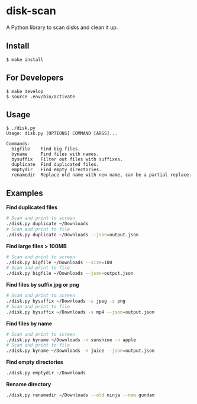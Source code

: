 # disk-scan
A Python library to scan disks and clean it up.

## Install
```
$ make install
```

## For Developers
```
$ make develop
$ source .env/bin/activate
```

## Usage
```
$ ./disk.py
Usage: disk.py [OPTIONS] COMMAND [ARGS]...

Commands:
  bigfile    Find big files.
  byname     Find files with names.
  bysuffix   Filter out files with suffixes.
  duplicate  Find duplicated files.
  emptydir   Find empty directories.
  renamedir  Replace old name with new name, can be a partial replace.
```

## Examples

**Find duplicated files**
```bash
# Scan and print to screen
./disk.py duplicate ~/Downloads
# Scan and print to file
./disk.py duplicate ~/Downloads --json=output.json
```

**Find large files > 100MB**
```bash
# Scan and print to screen
./disk.py bigfile ~/Downloads --size=100
# Scan and print to file
./disk.py bigfile ~/Downloads --json=output.json
```

**Find files by suffix jpg or png**
```bash
# Scan and print to screen
./disk.py bysuffix ~/Downloads -s jpeg -s png
# Scan and print to file
./disk.py bysuffix ~/Downloads -s mp4 --json=output.json
```

**Find files by name**
```bash
# Scan and print to screen
./disk.py byname ~/Downloads -n sunshine -n apple
# Scan and print to file
./disk.py byname ~/Downloads -n juice --json=output.json
```

**Find empty directories**
```bash
./disk.py emptydir ~/Downloads
```

**Rename directory**
```bash
./disk.py renamedir ~/Downloads --old ninja --new gundam
```
